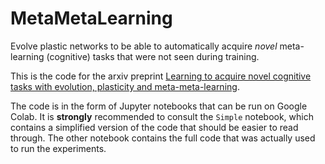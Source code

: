 # MetaMetaLearning
Evolve plastic networks to be able to automatically acquire *novel* meta-learning (cognitive) tasks that were not seen during training.

This is the code for the arxiv preprint [Learning to acquire novel cognitive tasks with evolution,
plasticity and meta-meta-learning](https://arxiv.org/abs/2112.08588).

The code is in the form of Jupyter notebooks that can be run on Google Colab. 
It is **strongly** recommended to consult the `Simple` notebook, which contains a simplified version of the code that should be easier to read through. 
The other notebook contains the full code that was actually used to run the experiments.
